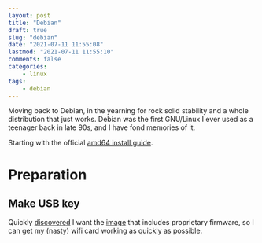 ```yaml
---
layout: post
title: "Debian"
draft: true
slug: "debian"
date: "2021-07-11 11:55:08"
lastmod: "2021-07-11 11:55:10"
comments: false
categories:
    - linux
tags:
    - debian
---
```


Moving back to Debian, in the yearning for rock solid stability and a whole distribution that just works. Debian was the first GNU/Linux I ever used as a teenager back in late 90s, and I have fond memories of it.

Starting with the official [amd64 install guide](https://www.debian.org/releases/stable/amd64/).

# Preparation

## Make USB key

Quickly [discovered](https://unix.stackexchange.com/questions/458038/load-missing-firmware-from-removable-media-debian) I want the [image](https://cdimage.debian.org/cdimage/unofficial/non-free/cd-including-firmware/) that includes proprietary firmware, so I can get my (nasty) wifi card working as quickly as possible.


